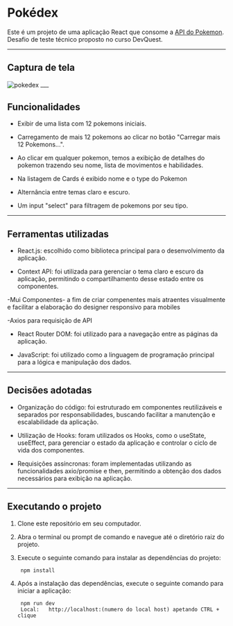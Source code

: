 # Pokédex

Este é um projeto de uma aplicação React que consome a [API do Pokemon](https://pokeapi.co/). Desafio de teste técnico proposto no curso DevQuest.
___

## Captura de tela

<img align="center" alt="pokedex" src=public/assets/pokedex2.gif>
___

## Funcionalidades

- Exibir de uma lista com 12 pokemons iniciais.

- Carregamento de mais 12 pokemons ao clicar no botão "Carregar mais 12 Pokemons...".

- Ao clicar em qualquer pokemon, temos a exibição de detalhes do pokemon trazendo seu nome, lista de movimentos e habilidades.

- Na listagem de Cards é exibido nome e o type do Pokemon

- Alternância entre temas claro e escuro.

- Um input "select" para filtragem de pokemons por seu tipo.


___

## Ferramentas utilizadas

- React.js: escolhido como biblioteca principal para o desenvolvimento da aplicação.

- Context API: foi utilizada para gerenciar o tema claro e escuro da aplicação, permitindo o compartilhamento desse estado entre os componentes.

-Mui Componentes- a fim de criar compenentes mais atraentes visualmente e facilitar a elaboração do designer responsivo para mobiles

-Axios para requisição de API

- React Router DOM: foi utilizado para a navegação entre as páginas da aplicação.

- JavaScript: foi utilizado como a linguagem de programação principal para a lógica e manipulação dos dados.
___

## Decisões adotadas

- Organização do código: foi estruturado em componentes reutilizáveis e separados por responsabilidades, buscando facilitar a manutenção e escalabilidade da aplicação.

- Utilização de Hooks: foram utilizados os Hooks, como o useState, useEffect, para gerenciar o estado da aplicação e controlar o ciclo de vida dos componentes.

- Requisições assíncronas: foram implementadas utilizando as funcionalidades axio/promise e then, permitindo a obtenção dos dados necessários para exibição na aplicação.


___

## Executando o projeto

1. Clone este repositório em seu computador.

2. Abra o terminal ou prompt de comando e navegue até o diretório raiz do projeto.

3. Execute o seguinte comando para instalar as dependências do projeto:

        npm install

4. Após a instalação das dependências, execute o seguinte comando para iniciar a aplicação:

        npm run dev
        Local:   http://localhost:(numero do local host) apetando CTRL + clique